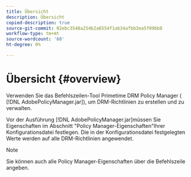 ```yaml
---
title: Übersicht
description: Übersicht
copied-description: true
source-git-commit: 02ebc3548a254b2a6554f1ab34afbb3ea5f09bb8
workflow-type: tm+mt
source-wordcount: '60'
ht-degree: 0%

---
```


# Übersicht {#overview}

Verwenden Sie das Befehlszeilen-Tool Primetime DRM Policy Manager ( [!DNL AdobePolicyManager.jar]), um DRM-Richtlinien zu erstellen und zu verwalten.

Vor der Ausführung [!DNL AdobePolicyManager.jar]müssen Sie Eigenschaften im Abschnitt &quot;Policy Manager-Eigenschaften&quot;Ihrer Konfigurationsdatei festlegen. Die in der Konfigurationsdatei festgelegten Werte werden auf alle DRM-Richtlinien angewendet.

>[!NOTE]
>
>Sie können auch alle Policy Manager-Eigenschaften über die Befehlszeile angeben.
